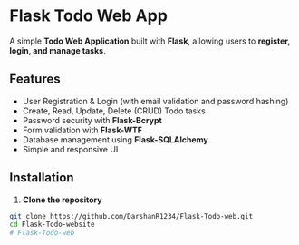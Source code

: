 # Flask Todo Web App

A simple **Todo Web Application** built with **Flask**, allowing users to **register, login, and manage tasks**.

## Features
- User Registration & Login (with email validation and password hashing)
- Create, Read, Update, Delete (CRUD) Todo tasks
- Password security with **Flask-Bcrypt**
- Form validation with **Flask-WTF**
- Database management using **Flask-SQLAlchemy**
- Simple and responsive UI

## Installation
1. **Clone the repository**
```bash
git clone https://github.com/DarshanR1234/Flask-Todo-web.git
cd Flask-Todo-website
# Flask-Todo-web

